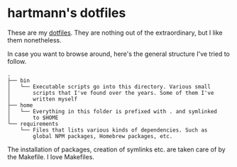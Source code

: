 # hartmann's dotfiles

These are my [dotfiles][dotfiles]. They are nothing out of the
extraordinary, but I like them nonetheless.

In case you want to browse around, here's the general structure
I've tried to follow.

    .
    ├── bin
    │   └── Executable scripts go into this directory. Various small
    │       scripts that I've found over the years. Some of them I've
    │       written myself
    ├── home
    │   └── Everything in this folder is prefixed with . and symlinked
    │       to $HOME
    └── requirements
        └── Files that lists various kinds of dependencies. Such as
            global NPM packages, Homebrew packages, etc.

The installation of packages, creation of symlinks etc. are taken care
of by the Makefile. I love Makefiles.

[dotfiles]: https://dotfiles.github.io/
